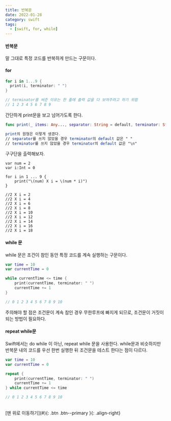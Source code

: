 ```yaml
---
title: 반복문
date: 2022-01-28
category: swift
tags:
  - [swift, for, while]
---
```



#### 반복문
말 그대로 특정 코드를 반복하게 만드는 구문이다.


#### for 
``` swift
for i in 1...9 {
  print(i, terminator: " ")
}

// terminator를 써준 이유는 한 줄에 출력 값을 다 보여주려고 하기 위함
// 1 2 3 4 5 6 7 8 9
```

간단하게 print문을 보고 넘어가도록 한다.

``` swift
func print(_ items: Any..., separator: String = default, terminator: String = default)

print의 원형은 이렇게 생겼다.
// separator를 쓰지 않았을 경우 terminator의 default 값은 " "
// terminator를 쓰지 않았을 경우 terminator의 default 값은 "\n"
```

구구단을 출력해보자.

``` swfit
var num = 2
var i:Int = 0

for i in 1 ... 9 {
    print("\(num) X i = \(num * i)")
}

//2 X i = 2
//2 X i = 4
//2 X i = 6
//2 X i = 8
//2 X i = 10
//2 X i = 12
//2 X i = 14
//2 X i = 16
//2 X i = 18
```

#### while 문

while 문은 조건이 참인 동안 특정 코드를 계속 실행하는 구문이다.

```swift
var time = 10
var currentTime = 0

while currentTime <= time {
    print(currentTime, terminator: " ")
    currentTime += 1
}

// 0 1 2 3 4 5 6 7 8 9 10 
```

주의해야 할 점은 조건문이 계속 참인 경우 무한루프에 빠지게 되므로, 조건문이 거짓이 되는 방법이 필요하다.


#### repeat while문

Swift에서는 do while 이 아닌, repeat while 문을 사용한다.
while문과 비슷하지만 반복문 내의 코드를 우선 한번 실행한 뒤 조건문을 테스트 한다는 점이 다르다.

```swift
var time = 10
var currentTime = 0

repeat {
	print(currentTime, terminator: " ")
	currentTime += 1
} while currentTime <= time

// 0 1 2 3 4 5 6 7 8 9 10 
```

<br>
[맨 위로 이동하기](#){: .btn .btn--primary }{: .align-right}
<br>